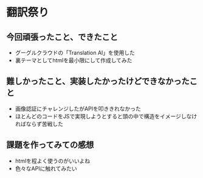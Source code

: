 <!-- readme.md -->
# 翻訳祭り
## 今回頑張ったこと、できたこと
- グーグルクラウドの「Translation AI」を使用した
- 裏テーマとしてhtmlを最小限にして作成してみた

## 難しかったこと、実装したかったけどできなかったこと
- 画像認証にチャレンジしたがAPIを叩ききれなかった
- ほとんどのコードをJSで実現しようとすると頭の中で構造をイメージしなければならず苦戦した

## 課題を作ってみての感想
- htmlを程よく使うのがいいよね
- 色々なAPIに触れてみたい